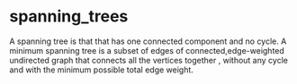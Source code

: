 # spanning_trees
A spanning tree is that that has one connected component and no cycle.
A minimum spanning tree is a subset of edges of connected,edge-weighted undirected graph that connects all the vertices together ,
without any cycle and with the minimum possible total edge weight.
